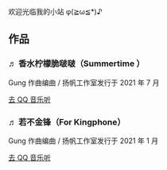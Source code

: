 
欢迎光临我的小站 φ(≧ω≦*)♪


## 作品

### ♬ 香水柠檬脆啵啵（Summertime ）

Gung 作曲编曲 / 扬帆工作室发行于 2021 年 7 月

[ 去 QQ 音乐听](https://i.y.qq.com/v8/playsong.html?songmid=003y0vQB0b1vQE&ADTAG=myqq&from=myqq&channel=10007100)   


### ♬ 若不金锋（For Kingphone）

Gung 作曲编曲 / 扬帆工作室发行于 2021 年 1 月

[ 去 QQ 音乐听](https://i.y.qq.com/v8/playsong.html?songmid=000cXLlb0j4jBQ&ADTAG=myqq&from=myqq&channel=10007100)  

